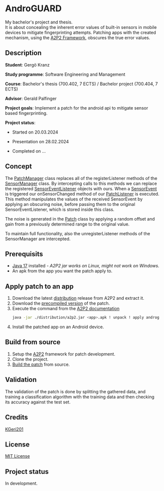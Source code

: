 # AndroGUARD

My bachelor's project and thesis.  
It is about concealing the inherent error values of built-in sensors in mobile devices to mitigate fingerprinting attempts.
Patching apps with the created mechanism, using the [A2P2 Framework](https://extgit.iaik.tugraz.at/fdraschbacher/a2p2), obscures the true error values.

## Description

**Student**:         Gergö Kranz

**Study programme**: Software Engineering and Management

**Course**:          Bachelor's thesis (700.402, 7 ECTS) / Bachelor project (700.404, 7 ECTS)

**Advisor**:         Gerald Palfinger

**Project goals**:   Implement a patch for the android api to mitigate sensor based fingerprinting.

**Project status**: 

  - Started on 20.03.2024 

  - Presentation on 28.02.2024 

  - Completed on ...

## Concept

The [PatchManager](./code/AndroGUARD/app/src/main/java/com/androguard/PatchManager.java) class replaces all of the registerListener methods of the [SensorManager](https://developer.android.com/reference/android/hardware/SensorManager) class.
By intercepting calls to this methods we can replace the registered [SensorEventListener](https://developer.android.com/reference/android/hardware/SensorEventListener) objects with ours.
When a [SensorEvent](https://developer.android.com/reference/android/hardware/SensorEvent) is triggered our onSensorChanged method of our [PatchListener](./code/AndroGUARD/app/src/main/java/com/androguard/PatchListener.java) is executed.
This method manipulates the values of the received SensorEvent by applying an obscuring noise, before passing them to the original SensorEventListener, which is stored inside this class.

The noise is generated in the [Patch](./code/AndroGUARD/app/src/main/java/com/androguard/Patch.java) class by applying a random offset and gain from a previously determined range to the original value.

To maintain full functionality, also the unregisterListener methods of the SensorManager are intercepted.

## Prerequisits
- [Java 17](https://adoptium.net/de/temurin/releases/?version=17) installed *- A2P2 jar works on Linux, might not work on Windows.*
- An apk from the app you want the patch apply to.
  
## Apply patch to an app
1. Download the latest [distribution](https://extgit.iaik.tugraz.at/fdraschbacher/a2p2/-/blob/main/a2p2_distribution_v1.0.1.zip?ref_type=heads) release from A2P2 and extract it.
2. Download the [precompiled version](./code/androguard_static.zip) of the patch.
3. Execute the command from the [A2P2 documentation](https://extgit.iaik.tugraz.at/fdraschbacher/a2p2/-/tree/main/distribution/docs?ref_type=heads)
    ```bash
    java -jar ./distribution/a2p2.jar <app>.apk ! unpack ! apply androguard_static.zip static ! pack ! sign ! ./
    ```
4. Install the patched app on an Android device.

## Build from source
1. Setup the [A2P2](https://extgit.iaik.tugraz.at/fdraschbacher/a2p2/-/tree/main?ref_type=heads) framework for patch development.
2. Clone the project.
3. [Build the patch](https://extgit.iaik.tugraz.at/fdraschbacher/a2p2/-/blob/main/distribution/docs/developing_patches.md?ref_type=heads#building-patches) from source.

## Validation
The validation of the patch is done by splitting the gathered data, and training a classification algorithm with the training data and then checking its accuracy against the test set.

## Credits
[KGeri201](https://github.com/KGeri201)

## License
[MIT License](LICENSE)

## Project status
In development.
